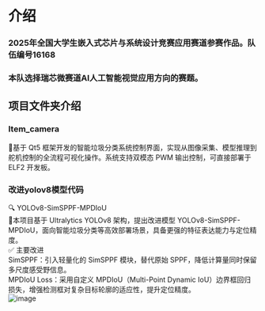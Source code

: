 # 介绍
### 2025年全国大学生嵌入式芯片与系统设计竞赛应用赛道参赛作品。队伍编号16168
### 本队选择瑞芯微赛道AI人工智能视觉应用方向的赛题。
## 项目文件夹介绍
### Item_camera
🚀基于 Qt5 框架开发的智能垃圾分类系统控制界面，实现从图像采集、模型推理到舵机控制的全流程可视化操作。系统支持双模态 PWM 输出控制，可直接部署于 ELF2 开发板。
### 改进yolov8模型代码
🔍 YOLOv8-SimSPPF-MPDIoU<br>
🚀本项目基于 Ultralytics YOLOv8 架构，提出改进模型 YOLOv8-SimSPPF-MPDIoU，面向智能垃圾分类等高效部署场景，具备更强的特征表达能力与定位精度。<br>
✅ 主要改进<br>
SimSPPF：引入轻量化的 SimSPPF 模块，替代原始 SPPF，降低计算量同时保留多尺度感受野信息。<br>
MPDIoU Loss：采用自定义 MPDIoU（Multi-Point Dynamic IoU）边界框回归损失，增强检测框对复杂目标轮廓的适应性，提升定位精度。<br>
![image](https://github.com/wu20249/garbage-sorting_001/tree/main/代码/图片/改进的yolov8架构图.png)
